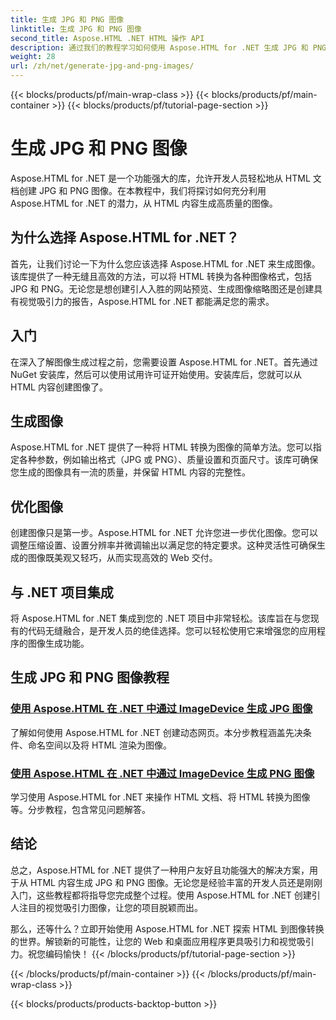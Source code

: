 ```yaml
---
title: 生成 JPG 和 PNG 图像
linktitle: 生成 JPG 和 PNG 图像
second_title: Aspose.HTML .NET HTML 操作 API
description: 通过我们的教程学习如何使用 Aspose.HTML for .NET 生成 JPG 和 PNG 图像。轻松创建令人惊叹的图形。
weight: 28
url: /zh/net/generate-jpg-and-png-images/
---
```


{{< blocks/products/pf/main-wrap-class >}}
{{< blocks/products/pf/main-container >}}
{{< blocks/products/pf/tutorial-page-section >}}

# 生成 JPG 和 PNG 图像

 
Aspose.HTML for .NET 是一个功能强大的库，允许开发人员轻松地从 HTML 文档创建 JPG 和 PNG 图像。在本教程中，我们将探讨如何充分利用 Aspose.HTML for .NET 的潜力，从 HTML 内容生成高质量的图像。

## 为什么选择 Aspose.HTML for .NET？

首先，让我们讨论一下为什么您应该选择 Aspose.HTML for .NET 来生成图像。该库提供了一种无缝且高效的方法，可以将 HTML 转换为各种图像格式，包括 JPG 和 PNG。无论您是想创建引人入胜的网站预览、生成图像缩略图还是创建具有视觉吸引力的报告，Aspose.HTML for .NET 都能满足您的需求。

## 入门

在深入了解图像生成过程之前，您需要设置 Aspose.HTML for .NET。首先通过 NuGet 安装库，然后可以使用试用许可证开始使用。安装库后，您就可以从 HTML 内容创建图像了。

## 生成图像

Aspose.HTML for .NET 提供了一种将 HTML 转换为图像的简单方法。您可以指定各种参数，例如输出格式（JPG 或 PNG）、质量设置和页面尺寸。该库可确保您生成的图像具有一流的质量，并保留 HTML 内容的完整性。

## 优化图像

创建图像只是第一步。Aspose.HTML for .NET 允许您进一步优化图像。您可以调整压缩设置、设置分辨率并微调输出以满足您的特定要求。这种灵活性可确保生成的图像既美观又轻巧，从而实现高效的 Web 交付。

## 与 .NET 项目集成

将 Aspose.HTML for .NET 集成到您的 .NET 项目中非常轻松。该库旨在与您现有的代码无缝融合，是开发人员的绝佳选择。您可以轻松使用它来增强您的应用程序的图像生成功能。

## 生成 JPG 和 PNG 图像教程
### [使用 Aspose.HTML 在 .NET 中通过 ImageDevice 生成 JPG 图像](./generate-jpg-images-by-imagedevice/)
了解如何使用 Aspose.HTML for .NET 创建动态网页。本分步教程涵盖先决条件、命名空间以及将 HTML 渲染为图像。
### [使用 Aspose.HTML 在 .NET 中通过 ImageDevice 生成 PNG 图像](./generate-png-images-by-imagedevice/)
学习使用 Aspose.HTML for .NET 来操作 HTML 文档、将 HTML 转换为图像等。分步教程，包含常见问题解答。

## 结论

总之，Aspose.HTML for .NET 提供了一种用户友好且功能强大的解决方案，用于从 HTML 内容生成 JPG 和 PNG 图像。无论您是经验丰富的开发人员还是刚刚入门，这些教程都将指导您完成整个过程。使用 Aspose.HTML for .NET 创建引人注目的视觉吸引力图像，让您的项目脱颖而出。

那么，还等什么？立即开始使用 Aspose.HTML for .NET 探索 HTML 到图像转换的世界。解锁新的可能性，让您的 Web 和桌面应用程序更具吸引力和视觉吸引力。祝您编码愉快！
{{< /blocks/products/pf/tutorial-page-section >}}

{{< /blocks/products/pf/main-container >}}
{{< /blocks/products/pf/main-wrap-class >}}

{{< blocks/products/products-backtop-button >}}
